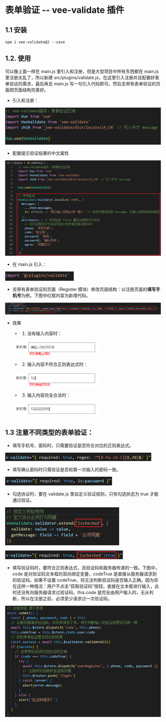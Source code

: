 # 表单验证 -- **vee-validate 插件**

## 1.1 安装

```
npm i vee-validate@2 --save
```

## 1.2. 使用

可以像上面一样在 main.js 里引入和注册，但是大型项目中所有东西都在 main.js 里注册太乱了，所以新建 src/plugins/validate.js，在这里引入注册并且配置好表单验证的需求，最后再去 main.js 写一句引入代码即可。然后去带有表单验证的页面把页面结构完善好。

- 引入和注册：

![image.png](/images/表单验证1.png)

- 配置提示验证结果的中文属性

![image.png](/images/表单验证2.png)

- 在 main.js 引入：

![image.png](/images/表单验证3.png)

- 去带有表单验证的页面（Register 模块）修改页面结构：以注册页面的**填写手机号**为例，下图中红框内容为新增代码。

![image.png](/images/表单验证4.png)

- 效果

  - 1. 没有输入内容时：

  ![image.png](/images/表单验证5.png)

  - 2. 输入内容不符合正则表达式时：

  ![image.png](/images/表单验证6.png)

  - 3. 输入内容完全合法时：

  ![image.png](/images/表单验证7.png)

## 1.3 注意不同类型的表单验证：

- 填写手机号、密码时，只需要验证是否符合对应的正则表达式。

![image.png](/images/表单验证8.png)

- 填写确认密码时只需验证是否和第一次输入的密码一致。

![image.png](/images/表单验证9.png)

- 勾选协议时，要在 validate.js 里自定义验证规则，只有勾选状态为 true 才能通过验证。

![image.png](/images/表单验证10.png)

![image.png](/images/表单验证11.png)

- 填写验证码时，要符合正则表达式，且验证码和服务器传递的一致。下图中，code 是对验证码文本框的双向绑定变量，codeTrue 是直接从服务器请求到的验证码。如果不设置 codeTrue，将无法判断验证码是否输入正确。因为存在这样一种情况：用户不点击“获取验证码”按钮，直接在文本框进行输入，此时还没有向服务器请求过验证码，this.code 是完全由用户输入的，无从判断，所以在注册之前，必须至少请求过一次验证码。

![image.png](/images/表单验证12.png)
